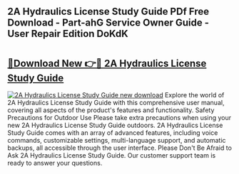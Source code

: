 ## 2A Hydraulics License Study Guide PDf Free Download - Part-ahG Service Owner Guide - User Repair Edition DoKdK

# <h2><a href="http://bc60309.oget.top/?id=2A+Hydraulics+License+Study+Guide">🔗Download New 👉🔴 2A Hydraulics License Study Guide</a></h2>

[![2A Hydraulics License Study Guide new download](https://i.imgur.com/5g1atiW.png)](http://bc60309.oget.top/?id=2A+Hydraulics+License+Study+Guide)
Explore the world of 2A Hydraulics License Study Guide with this comprehensive user manual, covering all aspects of the product's features and functionality. Safety Precautions for Outdoor Use Please take extra precautions when using your new 2A Hydraulics License Study Guide outdoors. 2A Hydraulics License Study Guide comes with an array of advanced features, including voice commands, customizable settings, multi-language support, and automatic backups, all accessible through the user interface. Please Don't Be Afraid to Ask 2A Hydraulics License Study Guide. Our customer support team is ready to answer your questions.
